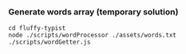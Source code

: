 ### Generate words array (temporary solution)
```
cd fluffy-typist
node ./scripts/wordProcessor ./assets/words.txt ./scripts/wordGetter.js
```